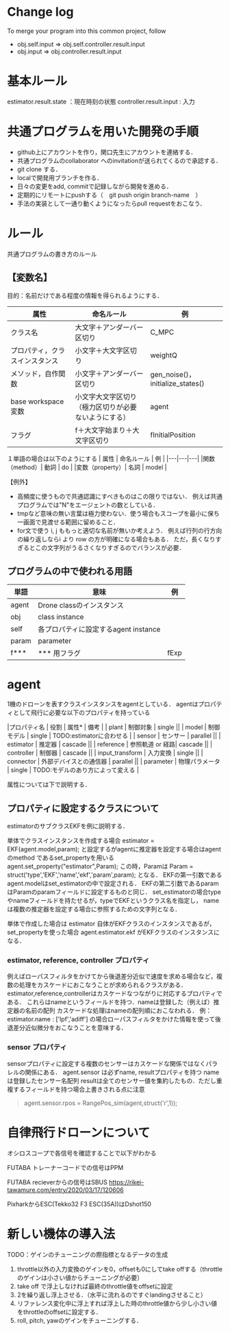 # Change log
To merge your program into this common project, follow 
* obj.self.input => obj.self.controller.result.input
* obj.input => obj.controller.result.input

# 基本ルール
estimator.result.state ：現在時刻の状態
controller.result.input : 入力

# 共通プログラムを用いた開発の手順

* github上にアカウントを作り，関口先生にアカウントを連絡する．
* 共通プログラムのcollaborator へのinvitationが送られてくるので承認する．
* git clone する．
* localで開発用ブランチを作る．
* 日々の変更をadd, commitで記録しながら開発を進める．
* 定期的にリモートにpushする（　git push origin branch-name　）
* 手法の実装として一通り動くようになったらpull requestをおこなう．

# ルール

共通プログラムの書き方のルール

## 【変数名】

目的：名前だけである程度の情報を得られるようにする．

| 属性 | 命名ルール | 例 |
|---|---|---|
|クラス名|大文字＋アンダーバー 区切り| C_MPC|
|プロパティ，クラスインスタンス|小文字＋大文字区切り|weightQ|
|メソッド，自作関数|小文字＋アンダーバー区切り|gen_noise()，initialize_states()|
|base workspace 変数|小文字大文字区切り（極力区切りが必要ないようにする）|agent|
|フラグ|f＋大文字始まり＋大文字区切り|fInitialPosition|

１単語の場合は以下のようにする
| 属性 | 命名ルール | 例 |
|---|---|---|
|関数（method）| 動詞 | do |
|変数（property）| 名詞 | model |

【例外】

* 高頻度に使うもので共通認識にすべきものはこの限りではない．
 例えば共通プログラムでは"N"をエージェントの数としている．
* tmpなど意味の無い言葉は極力使わない．使う場合もスコープを最小に保ち一画面で見渡せる範囲に留めること．
* for文で使う i, j ももっと適切な名前が無いか考えよう．
例えば行列の行方向の繰り返しならi より row の方が明確になる場合もある．
ただ，長くなりすぎるとこの文字列がうるさくなりすぎるのでバランスが必要．

## プログラムの中で使われる用語

|単語 | 意味 | 例 |
|---|---|---|
|agent| Drone classのインスタンス ||
| obj | class instance ||
|self | 各プロパティに設定するagent instance ||
|param | parameter | |
|f*** | *** 用フラグ | fExp |

# agent

1機のドローンを表すクラスインスタンスをagentとしている．
agentはプロパティとして飛行に必要な以下のプロパティを持っている

|プロパティ名 | 役割 | 属性* | 備考 |
| plant | 制御対象 | single ||
| model | 制御モデル | single | TODO:estimatorに合わせる |
| sensor | センサー | parallel ||
| estimator | 推定器 | cascade ||
| reference | 参照軌道 or 経路| cascade ||
| controller | 制御器 | cascade ||
| input_transform | 入力変換 | single ||
| connector | 外部デバイスとの通信器 | parallel ||
| parameter | 物理パラメータ | single | TODO:モデルのあり方によって変える |

属性については下で説明する．

## プロパティに設定するクラスについて

estimatorのサブクラスEKFを例に説明する．

単体でクラスインスタンスを作成する場合
estimator = EKF(agent.model,param);
と設定するがagentに推定器を設定する場合はagentのmethod であるset_propertyを用いる
agent.set_property("estimator",Param);
この時，Paramは
Param = struct('type','EKF','name','ekf','param',param);
となる．
EKFの第一引数であるagent.modelはset_estimatorの中で設定される．
EKFの第二引数であるparamはParamのparamフィールドに設定するものと同じ．
set_estimatorの場合typeやnameフィールドを持たせるが，typeでEKFというクラス名を指定し，
nameは複数の推定器を設定する場合に参照するための文字列となる．

単体で作成した場合は
estimator 自体がEKFクラスのインスタンスであるが，
set_propertyを使った場合
agent.estimator.ekf がEKFクラスのインスタンスになる．

### estimator, reference, controller プロパティ

例えばローパスフィルタをかけてから後退差分近似で速度を求める場合など，複数の処理をカスケードにおこなうことが求められるクラスがある．estimator,reference,controllerはカスケードなつながりに対応するプロパティである．
これらはnameというフィールドを持つ．nameは登録した（例えば）推定器の名前の配列
カスケードな処理はnameの配列順におこなわれる．
例：estimator.name : ['lpf','adiff']
の場合ローパスフィルタをかけた情報を使って後退差分近似微分をおこなうことを意味する．

### sensor プロパティ

sensorプロパティに設定する複数のセンサーはカスケードな関係ではなくパラレルの関係にある．
agent.sensor は必ずname, resultプロパティを持つ
nameは登録したセンサー名配列
resultは全てのセンサー値を集約したもの．ただし重複するフィールドを持つ場合上書きされる点に注意

> agent.sensor.rpos = RangePos_sim(agent,struct('r',1));

# 自律飛行ドローンについて

オシロスコープで各信号を確認することで以下がわかる

FUTABA トレーナーコードでの信号はPPM

FUTABA recieverからの信号はSBUS
<https://rikei-tawamure.com/entry/2020/03/17/120606>

PixharkからESC(Tekko32 F3 ESC(35A))はDshot150

# 新しい機体の導入法

TODO：ゲインのチューニングの際指標となるデータの生成

1. throttle以外の入力変換のゲインを0，offsetも0にしてtake offする（throttleのゲインは小さい値からチューニングが必要）
2. take off で浮上しなければ最終のthrottle値をoffsetに設定
3. 2を繰り返し浮上させる．（水平に流れるのですぐlandingさせること）
4. リファレンス変化中に浮上すれば浮上した時のthrottle値から少し小さい値をthrottleのoffsetに設定する．
5. roll, pitch, yawのゲインをチューニングする．
